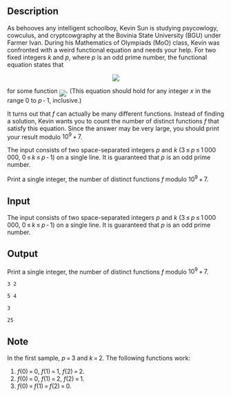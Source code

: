 ## Description

<div><p>As behooves any intelligent schoolboy, Kevin Sun is studying psycowlogy, cowculus, and cryptcowgraphy at the Bovinia State University (BGU) under Farmer Ivan. During his Mathematics of Olympiads (MoO) class, Kevin was confronted with a weird functional equation and needs your help. For two fixed integers <span class="tex-span"><i>k</i></span> and <span class="tex-span"><i>p</i></span>, where <span class="tex-span"><i>p</i></span> is an odd prime number, the functional equation states that </p><center class="tex-equation"><img align="middle" class="tex-formula" src="file://QthZIGu1.png" style="max-width: 100.0%;max-height: 100.0%;"></center> <p>for some function <img align="middle" class="tex-formula" src="file://N92b4NNp.png" style="max-width: 100.0%;max-height: 100.0%;">. (This equation should hold for any integer <span class="tex-span"><i>x</i></span> in the range <span class="tex-span">0</span> to <span class="tex-span"><i>p</i> - 1</span>, inclusive.)</p><p>It turns out that <span class="tex-span"><i>f</i></span> can actually be many different functions. Instead of finding a solution, Kevin wants you to count the number of distinct functions <span class="tex-span"><i>f</i></span> that satisfy this equation. Since the answer may be very large, you should print your result modulo <span class="tex-span">10<sup class="upper-index">9</sup> + 7</span>.</p></div><div class="input-specification"><p>The input consists of two space-separated integers <span class="tex-span"><i>p</i></span> and <span class="tex-span"><i>k</i></span> (<span class="tex-span">3 ≤ <i>p</i> ≤ 1 000 000</span>, <span class="tex-span">0 ≤ <i>k</i> ≤ <i>p</i> - 1</span>) on a single line. It is guaranteed that <span class="tex-span"><i>p</i></span> is an odd prime number.</p></div><div class="output-specification"><p>Print a single integer, the number of distinct functions <span class="tex-span"><i>f</i></span> modulo <span class="tex-span">10<sup class="upper-index">9</sup> + 7</span>.</p></div>

## Input

<p>The input consists of two space-separated integers <span class="tex-span"><i>p</i></span> and <span class="tex-span"><i>k</i></span> (<span class="tex-span">3 ≤ <i>p</i> ≤ 1 000 000</span>, <span class="tex-span">0 ≤ <i>k</i> ≤ <i>p</i> - 1</span>) on a single line. It is guaranteed that <span class="tex-span"><i>p</i></span> is an odd prime number.</p>

## Output

<p>Print a single integer, the number of distinct functions <span class="tex-span"><i>f</i></span> modulo <span class="tex-span">10<sup class="upper-index">9</sup> + 7</span>.</p>





```input1
3 2

```




```input2
5 4

```




```output1
3

```




```output2
25

```



## Note

<p>In the first sample, <span class="tex-span"><i>p</i> = 3</span> and <span class="tex-span"><i>k</i> = 2</span>. The following functions work: </p><ol> <li> <span class="tex-span"><i>f</i>(0) = 0</span>, <span class="tex-span"><i>f</i>(1) = 1</span>, <span class="tex-span"><i>f</i>(2) = 2</span>. </li><li> <span class="tex-span"><i>f</i>(0) = 0</span>, <span class="tex-span"><i>f</i>(1) = 2</span>, <span class="tex-span"><i>f</i>(2) = 1</span>. </li><li> <span class="tex-span"><i>f</i>(0) = <i>f</i>(1) = <i>f</i>(2) = 0</span>. </li></ol>
